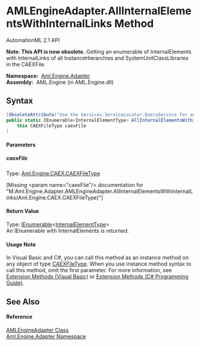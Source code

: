 AMLEngineAdapter.AllInternalElementsWithInternalLinks Method
============================================================
AutomationML 2.1 API

**Note: This API is now obsolete.**
Getting an enumerable of InternalElements with InternalLinks of all InstanceHierarchies and SystemUnitClassLibraries in the CAEXFile.

  **Namespace:**  [Aml.Engine.Adapter][1]  
  **Assembly:**  AML.Engine (in AML.Engine.dll)

Syntax
------

```csharp
[ObsoleteAttribute("Use the Services.ServiceLocator.QueryService for any query.")]
public static IEnumerable<InternalElementType> AllInternalElementsWithInternalLinks(
	this CAEXFileType caexFile
)
```

#### Parameters

##### *caexFile*
Type: [Aml.Engine.CAEX.CAEXFileType][2]  

[Missing &lt;param name="caexFile"/> documentation for "M:Aml.Engine.Adapter.AMLEngineAdapter.AllInternalElementsWithInternalLinks(Aml.Engine.CAEX.CAEXFileType)"]


#### Return Value
Type: [IEnumerable][3]&lt;[InternalElementType][4]>  
An IEnumerable with InternalElements is returned.
#### Usage Note
In Visual Basic and C#, you can call this method as an instance method on any object of type [CAEXFileType][2]. When you use instance method syntax to call this method, omit the first parameter. For more information, see [Extension Methods (Visual Basic)][5] or [Extension Methods (C# Programming Guide)][6].

See Also
--------

#### Reference
[AMLEngineAdapter Class][7]  
[Aml.Engine.Adapter Namespace][1]  

[1]: ../README.md
[2]: ../../Aml.Engine.CAEX/CAEXFileType/README.md
[3]: https://docs.microsoft.com/dotnet/api/system.collections.generic.ienumerable-1
[4]: ../../Aml.Engine.CAEX/InternalElementType/README.md
[5]: https://docs.microsoft.com/dotnet/visual-basic/programming-guide/language-features/procedures/extension-methods
[6]: https://docs.microsoft.com/dotnet/csharp/programming-guide/classes-and-structs/extension-methods
[7]: README.md
[8]: https://www.automationml.org
[9]: ../../icons/logoShade.png